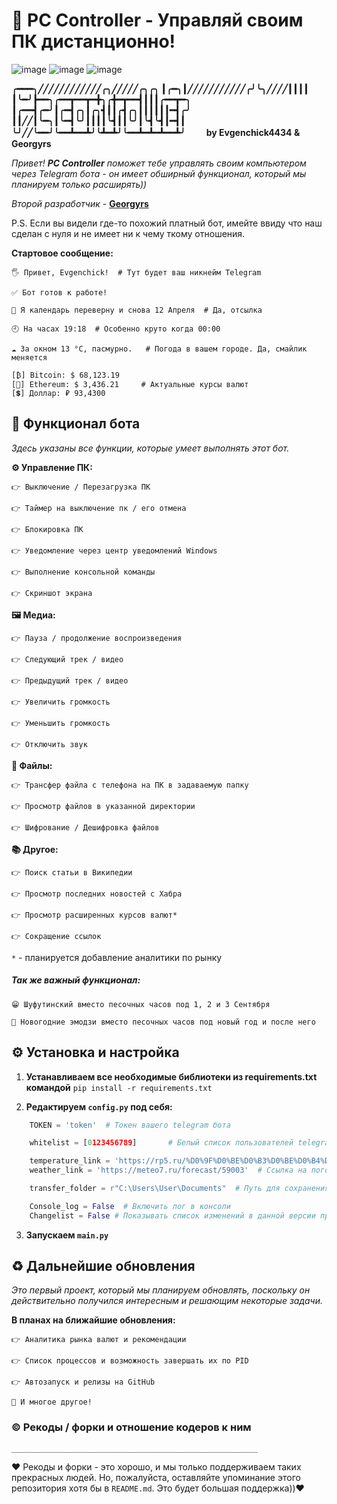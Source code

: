 # 🐍 PC Controller - Управляй своим ПК дистанционно!
![image](https://github.com/Evgenchick4434/PC_controller/assets/103461961/3571d79c-6040-4a99-b658-f1f4c14c8716) ![image](https://img.shields.io/badge/python-3.7_|_3.8_|_3.9_|_3.10_|_3.11_|_3.12-blue) ![image](https://img.shields.io/badge/Version-1.1_Beta-ee00ff)



**╭━━━╮╱╱╱╱╱╱╱╱╱╱╱╱╭╮╱╱╱╱╱╭╮╭╮
┃╭━╮┃╱╱╱╱╱╱╱╱╱╱╱╭╯╰╮╱╱╱╱┃┃┃┃
┃╰━╯┣━━╮╭━━┳━━┳━╋╮╭╋━┳━━┫┃┃┃╭━━┳━╮
┃╭━━┫╭━╯┃╭━┫╭╮┃╭╮┫┃┃╭┫╭╮┃┃┃┃┃┃━┫╭╯
┃┃╱╱┃╰━╮┃╰━┫╰╯┃┃┃┃╰┫┃┃╰╯┃╰┫╰┫┃━┫┃
╰╯╱╱╰━━╯╰━━┻━━┻╯╰┻━┻╯╰━━┻━┻━┻━━┻╯**
ㅤㅤ  ****by Evgenchick4434 & Georgyrs****


_Привет! **PC Controller** поможет тебе управлять своим компьютером через Telegram бота - он имеет
обширный функционал, который мы планируем только расширять))_

_Второй разработчик_ - **[Georgyrs](https://github.com/Georgyrs)**

P.S. Если вы видели где-то похожий платный бот, имейте ввиду что наш сделан с нуля и не имеет ни к 
чему ткому отношения.

**Стартовое сообщение:**

    🖐 Привет, Evgenchick!  # Тут будет ваш никнейм Telegram

    ✅ Бот готов к работе!

    📅 Я календарь переверну и снова 12 Апреля  # Да, отсылка

    🕘 На часах 19:18  # Особенно круто когда 00:00

    ☁️️ За окном 13 °C, пасмурно.   # Погода в вашем городе. Да, смайлик меняется

    [₿] Bitcoin: $ 68,123.19
    [💎] Ethereum: $ 3,436.21     # Актуальные курсы валют
    [💲] Доллар: ₽ 93,4300


## 🚀 Функционал бота

_Здесь указаны все функции, которые умеет выполнять этот бот._

**⚙️ Управление ПК:**

    👉 Выключение / Перезагрузка ПК

    👉 Таймер на выключение пк / его отмена

    👉 Блокировка ПК

    👉 Уведомление через центр уведомлений Windows

    👉 Выполнение консольной команды

    👉 Скриншот экрана

**🖼️ Медиа:**

    👉 Пауза / продолжение воспроизведения

    👉 Следующий трек / видео

    👉 Предыдущий трек / видео

    👉 Увеличить громкость

    👉 Уменьшить громкость

    👉 Отключить звук

**📁 Файлы:**

    👉 Трансфер файла с телефона на ПК в задаваемую папку

    👉 Просмотр файлов в указанной директории

    👉 Шифрование / Дешифровка файлов

**📚 Другое:**

    👉 Поиск статьи в Википедии

    👉 Просмотр последних новостей с Хабра

    👉 Просмотр расширенных курсов валют*

    👉 Сокращение ссылок

`*` - планируется добавление аналитики по рынку



##### Так же важный функционал:

    😁 Шуфутинский вместо песочных часов под 1, 2 и 3 Сентября
    
    🎄 Новогодние эмодзи вместо песочных часов под новый год и после него


## ⚙️ Установка и настройка

1. **Устанавливаем все необходимые библиотеки из requirements.txt
командой** `pip install -r requirements.txt`

2. **Редактируем `config.py` под себя:**
```Python
    TOKEN = 'token'  # Токен вашего telegram бота

    whitelist = [0123456789]       # Белый список пользователей telegram бота

    temperature_link = 'https://rp5.ru/%D0%9F%D0%BE%D0%B3%D0%BE%D0%B4%D0%B0_%D0%B2_%D0%9C%D0%BE%D1%81%D0%BA%D0%B2%D0%B5_(%D0%92%D0%94%D0%9D%D0%A5)'  # Ссылка на погоду для вашего города с сайта rp5.ru
    weather_link = 'https://meteo7.ru/forecast/59003'  # Ссылка на погоду для вашего города с сайта meteo7.ru

    transfer_folder = r"C:\Users\User\Documents"  # Путь для сохранения файлов (трансфер)

    Console_log = False  # Включить лог в консоли
    Changelist = False # Показывать список изменений в данной версии при каждом запуске
```
3. **Запускаем `main.py`**

## ♻️ Дальнейшие обновления

_Это первый проект, который мы планируем обновлять, поскольку он действительно получился интересным
и решающим некоторые задачи._

**В планах на ближайшие обновления:**

    👉 Аналитика рынка валют и рекомендации

    👉 Список процессов и возможность завершать их по PID

    👉 Автозапуск и релизы на GitHub

    🚀 И многое другое!

### © Рекоды / форки и отношение кодеров к ним
`_______________________________________________________`

❤️ Рекоды и форки - это хорошо, и мы только поддерживаем
таких прекрасных людей. Но, пожалуйста, оставляйте упоминание этого
репозитория хотя бы в `README.md`. Это будет большая поддержка))❤
